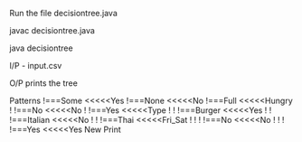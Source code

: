 
Run the file decisiontree.java 

javac decisiontree.java

java decisiontree

I/P - input.csv

O/P prints the tree 

Patterns
!===Some <<<<<Yes
!===None <<<<<No
!===Full <<<<<Hungry
!   !===No <<<<<No
!   !===Yes <<<<<Type
!   !   !===Burger <<<<<Yes
!   !   !===Italian <<<<<No
!   !   !===Thai <<<<<Fri_Sat
!   !   !   !===No <<<<<No
!   !   !   !===Yes <<<<<Yes New Print 